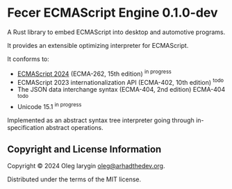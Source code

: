 # Fecer ECMAScript Engine 0.1.0-dev

A Rust library to embed ECMAScript into desktop and automotive programs.

It provides an extensible optimizing interpreter for ECMAScript.

It conforms to:

- [ECMAScript 2024] (ECMA-262, 15th edition) <sup>in progress</sup>
- ECMAScript 2023 internationalization API (ECMA-402, 10th edition) <sup>todo</sup>
- The JSON data interchange syntax (ECMA-404, 2nd edition) ECMA-404 <sup>todo</sup>
- Unicode 15.1 <sup>in progress</sup>

Implemented as an abstract syntax tree interpreter going through in-specification abstract operations.

[ECMAScript 2024]: https://262.ecma-international.org/15.0/index.html

## Copyright and License Information

Copyright © 2024 Oleg Iarygin <oleg@arhadthedev.org>.

Distributed under the terms of the MIT license.
